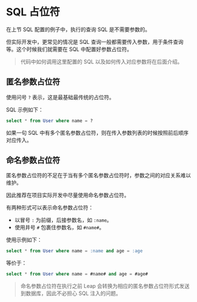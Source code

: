# SQL 占位符

在上节 SQL 配置的例子中，执行的查询 SQL 是不需要参数的。

但实际开发中，更常见的情况是 SQL 查询一般都需要传入参数，用于条件查询等。这个时候我们就需要在 SQL 中配置好参数占位符。

> 代码中如何调用这里配置的 SQL 以及如何传入对应参数将在后面介绍。

## 匿名参数占位符

使用问号 `?` 表示，这是最基础最传统的占位符。
 
SQL 示例如下：

```sql
select * from User where name = ?
```

如果一句 SQL 中有多个匿名参数占位符，则在传入参数列表的时候按照前后顺序对应传入。

## 命名参数占位符

匿名参数占位符的不足在于当有多个匿名参数占位符时，参数之间的对应关系难以维护。

因此推荐在项目实际开发中尽量使用命名参数占位符。

有两种形式可以表示命名参数占位符：

- 以冒号 `:` 为前缀，后接参数名，如 `:name`。
- 使用井号 `#` 包裹住参数名，如 `#name#`。

使用示例如下：

```sql
select * from User where name = :name and age = :age
```

等价于：

```sql
select * from User where name = #name# and age = #age#
```

> 命名参数占位符在执行之前 Leap 会转换为相应的匿名参数占位符形式发送到数据库，因此不必担心 SQL 注入的问题。